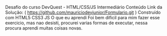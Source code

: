 Desafio do curso DevQuest - HTML/CSS/JS Intermediário
Conteúdo
Link da Solução: ( https://github.com/mauriciodevjunior/Formulario.git )
Construído com
HTML5
CSS3
JS
O que eu aprendi
Foi bem dificil para mim fazer esse exercicio, mas nao desisti, procurei varias formas de executar, nessa procura aprendi muitas coisas novas.
